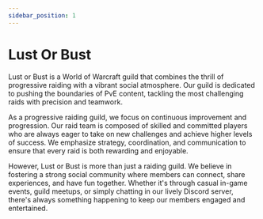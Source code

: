 ```yaml
---
sidebar_position: 1
---
```


# Lust Or Bust

Lust or Bust is a World of Warcraft guild that combines the thrill of progressive raiding with a vibrant social atmosphere. Our guild is dedicated to pushing the boundaries of PvE content, tackling the most challenging raids with precision and teamwork.

As a progressive raiding guild, we focus on continuous improvement and progression. Our raid team is composed of skilled and committed players who are always eager to take on new challenges and achieve higher levels of success. We emphasize strategy, coordination, and communication to ensure that every raid is both rewarding and enjoyable.

However, Lust or Bust is more than just a raiding guild. We believe in fostering a strong social community where members can connect, share experiences, and have fun together. Whether it's through casual in-game events, guild meetups, or simply chatting in our lively Discord server, there's always something happening to keep our members engaged and entertained.


